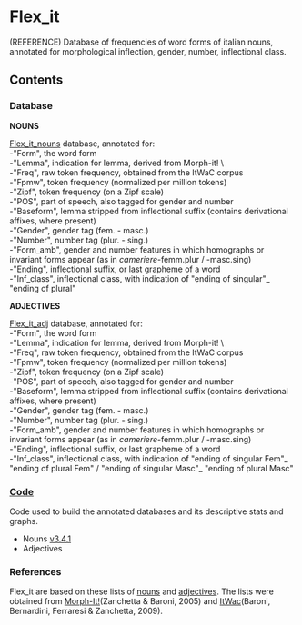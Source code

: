 # Flex_it
(REFERENCE)
Database of frequencies of word forms of italian nouns, annotated for morphological inflection, gender, number, inflectional class. 


## Contents 
### Database
**NOUNS**

[Flex_it_nouns](https://github.com/franfranz/Noun_inflection_ITA/blob/main/Flex_ita_nouns.csv)  database, annotated for: \
-"Form", the word form \
-"Lemma", indication for lemma, derived from Morph-it! \         
-"Freq", raw token frequency, obtained from the ItWaC corpus \
-"Fpmw", token frequency (normalized per million tokens)\
-"Zipf", token frequency (on a Zipf scale)  \
-"POS", part of speech, also tagged for gender and number\
-"Baseform", lemma stripped from inflectional suffix (contains derivational affixes, where present)\
-"Gender", gender tag (fem. - masc.)\
-"Number", number tag (plur. - sing.)\
-"Form_amb", gender and number features in which homographs or invariant forms appear (as in _cameriere_-femm.plur / -masc.sing)\
-"Ending", inflectional suffix, or last grapheme of a word\
-"Inf_class", inflectional class, with indication of "ending of singular"_ "ending of plural"
 
**ADJECTIVES**

[Flex_it_adj](https://github.com/franfranz/Flex_it/blob/main/Flex_it_adj.csv)  database, annotated for: \
-"Form", the word form \
-"Lemma", indication for lemma, derived from Morph-it! \         
-"Freq", raw token frequency, obtained from the ItWaC corpus \
-"Fpmw", token frequency (normalized per million tokens)\
-"Zipf", token frequency (on a Zipf scale)  \
-"POS", part of speech, also tagged for gender and number\
-"Baseform", lemma stripped from inflectional suffix (contains derivational affixes, where present)\
-"Gender", gender tag (fem. - masc.)\
-"Number", number tag (plur. - sing.)\
-"Form_amb", gender and number features in which homographs or invariant forms appear (as in _cameriere_-femm.plur / -masc.sing)\
-"Ending", inflectional suffix, or last grapheme of a word\
-"Inf_class", inflectional class, with indication of "ending of singular Fem"_ "ending of plural Fem" / "ending of singular Masc"_ "ending of plural Masc"

### [Code](https://github.com/franfranz/Flex_it/tree/main/code)
Code used to build the annotated databases and its descriptive stats and graphs. 
* Nouns [v3.4.1](https://github.com/franfranz/Noun_inflection_ITA/blob/main/code/Flex_ita_nouns_v3_4_1.R)
* Adjectives 

### References

Flex_it are based on these lists of [nouns](https://github.com/franfranz/Word_Frequency_Lists_ITA/blob/main/itwac_nouns_lemmas_notail_2_0_0.csv) and [adjectives](https://github.com/franfranz/Word_Frequency_Lists_ITA/blob/main/itwac_adj_lemmas_notail_2_1_0.csv). The lists were obtained from [Morph-It!](https://docs.sslmit.unibo.it/doku.php?id=resources:morph-it)(Zanchetta & Baroni, 2005) and [ItWac](https://cqpweb.lancs.ac.uk/itwac/)(Baroni, Bernardini, Ferraresi & Zanchetta, 2009). 

 
 
